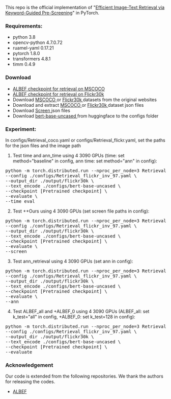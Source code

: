 This repo is the official implementation of "[Efficient Image-Text Retrieval via Keyword-Guided Pre-Screening](https://arxiv.org/abs/2303.07740)" in PyTorch.

### Requirements:
* python 3.8
* opencv-python 4.7.0.72
* ruamel-yaml 0.17.21 
* pytorch 1.8.0
* transformers 4.8.1
* timm 0.4.9

### Download
* <a href="https://storage.googleapis.com/sfr-pcl-data-research/ALBEF/mscoco.pth"> ALBEF checkpoint for retrieval on MSCOCO </a>
* <a href="https://storage.googleapis.com/sfr-pcl-data-research/ALBEF/flickr30k.pth"> ALBEF checkpoint for retrieval on Flickr30k </a>
* Download <a href="https://cocodataset.org/#download"> MSCOCO </a> or <a href="http://shannon.cs.illinois.edu/DenotationGraph/"> Flickr30k </a>      datasets from the original websites
* Download and extract <a href="https://storage.googleapis.com/sfr-vision-language-research/datasets/coco_karpathy_test.json"> MSCOCO </a> or <a      href="https://storage.googleapis.com/sfr-vision-language-research/datasets/flickr30k_test.json"> Flickr30k </a> dataset json files
* Download <a href="https://drive.google.com/drive/folders/1hQmytQZN61chxW9VYRFM2RNUqzNuxUmu?usp=drive_link"> Screen </a> json files
* Download <a href="https://huggingface.co/bert-base-uncased"> bert-base-uncased </a> from huggingface to the configs folder

### Experiment:
In configs/Retrieval_coco.yaml or configs/Retrieval_flickr.yaml, set the paths for the json files and the image path 
1. Test time and ann_time using 4 3090 GPUs  (time: set method="baseline" in config, ann time: set method="ann" in config):
<pre>python -m torch.distributed.run --nproc_per_node=3 Retrieval_inv.py \
--config ./configs/Retrieval_flickr_inv_97.yaml \
--output_dir ./output/flickr30k \
--text_encode ./configs/bert-base-uncased \
--checkpoint [Pretrained checkpoint] \
--evaluate \
--time_eval</pre> 

2. Test ++Ours using 4 3090 GPUs  (set screen file paths in config):
<pre>python -m torch.distributed.run --nproc_per_node=3 Retrieval_inv.py \
--config ./configs/Retrieval_flickr_inv_97.yaml \
--output_dir ./output/flickr30k \
--text_encode ./configs/bert-base-uncased \
--checkpoint [Pretrained checkpoint] \
--evaluate \
--screen </pre> 

3. Test ann_retrieval using 4 3090 GPUs  (set ann in config):
<pre>python -m torch.distributed.run --nproc_per_node=3 Retrieval_inv.py \
--config ./configs/Retrieval_flickr_inv_97.yaml \
--output_dir ./output/flickr30k \
--text_encode ./configs/bert-base-uncased \
--checkpoint [Pretrained checkpoint] \
--evaluate \
--ann </pre> 

4. Test ALBEF_all and +ALBEF_0 using 4 3090 GPUs  (ALBEF_all: set k_test="all" in config, +ALBEF_0: set k_test=128 in config):
<pre>python -m torch.distributed.run --nproc_per_node=3 Retrieval_inv.py \
--config ./configs/Retrieval_flickr_inv_97.yaml \
--output_dir ./output/flickr30k \
--text_encode ./configs/bert-base-uncased \
--checkpoint [Pretrained checkpoint] \
--evaluate</pre> 

### Acknowledgement
Our code is extended from the following repositories. We thank the authors for releasing the codes.
* [ALBEF](https://github.com/salesforce/ALBEF)
